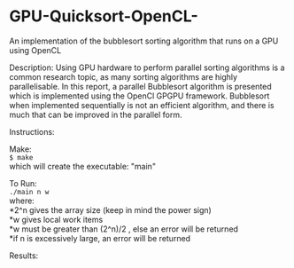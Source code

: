 # GPU-Quicksort-OpenCL-
An implementation of the bubblesort sorting algorithm that runs on a GPU using OpenCL  

Description:
Using GPU hardware to perform parallel sorting algorithms is a common research topic, as
many sorting algorithms are highly parallelisable. In this report, a parallel Bubblesort
algorithm is presented which is implemented using the OpenCl GPGPU framework.
Bubblesort when implemented sequentially is not an efficient algorithm, and there is much
that can be improved in the parallel form.  

Instructions:  

Make:  
```$ make```   
which will create the executable: "main"  

To Run:  
```./main n w```  
   where:  
      *2^n gives the array size (keep in mind the power sign)  
      *w gives local work items  
      *w must be greater than (2^n)/2 , else an error will be returned  
      *if n is excessively large, an error will be returned  

Results:  

